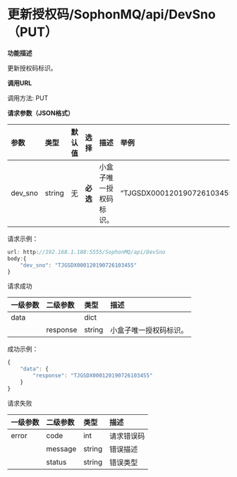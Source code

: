 # 更新授权码/SophonMQ/api/DevSno（PUT）

**功能描述**

更新授权码标识。

**调用URL**

调用方法: PUT

**请求参数（JSON格式）**

| 参数 | 类型 | 默认值 | 选择 | 描述 | 举例 |
| :--- | :--- | :--- | :--- | :--- | :--- |
| dev\_sno | string | 无 | **必选** | 小盒子唯一授权码标识。 | “TJGSDX000120190726103455” |

请求示例：

```javascript
url: http://192.168.1.188:5555/SophonMQ/api/DevSno
body:{
    "dev_sno": "TJGSDX000120190726103455"
}
```

请求成功

| 一级参数 | 二级参数 | 类型 | 描述 |
| :--- | :--- | :--- | :--- |
| data |  | dict |  |
|  | response | string | 小盒子唯一授权码标识。 |

成功示例：

```javascript
{
    "data": {
        "response": "TJGSDX000120190726103455"
    }
}
```

请求失败

| 一级参数 | 二级参数 | 类型 | 描述 |
| :--- | :--- | :--- | :--- |
| error | code | int | 请求错误码 |
|  | message | string | 错误描述 |
|  | status | string | 错误类型 |

